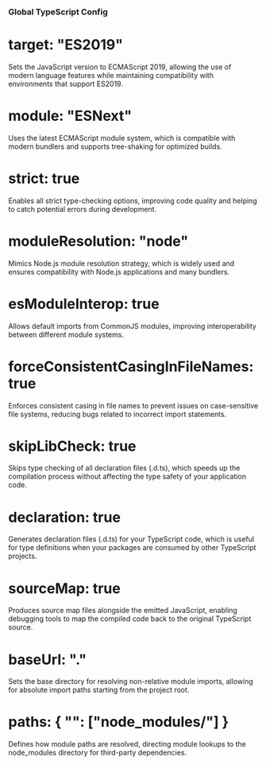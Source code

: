 ### Global TypeScript Config

# target: "ES2019"

Sets the JavaScript version to ECMAScript 2019, allowing the use of modern language features while maintaining compatibility with environments that support ES2019.

# module: "ESNext"

Uses the latest ECMAScript module system, which is compatible with modern bundlers and supports tree-shaking for optimized builds.

# strict: true

Enables all strict type-checking options, improving code quality and helping to catch potential errors during development.

# moduleResolution: "node"

Mimics Node.js module resolution strategy, which is widely used and ensures compatibility with Node.js applications and many bundlers.

# esModuleInterop: true

Allows default imports from CommonJS modules, improving interoperability between different module systems.

# forceConsistentCasingInFileNames: true

Enforces consistent casing in file names to prevent issues on case-sensitive file systems, reducing bugs related to incorrect import statements.

# skipLibCheck: true

Skips type checking of all declaration files (.d.ts), which speeds up the compilation process without affecting the type safety of your application code.

# declaration: true

Generates declaration files (.d.ts) for your TypeScript code, which is useful for type definitions when your packages are consumed by other TypeScript projects.

# sourceMap: true

Produces source map files alongside the emitted JavaScript, enabling debugging tools to map the compiled code back to the original TypeScript source.

# baseUrl: "."

Sets the base directory for resolving non-relative module imports, allowing for absolute import paths starting from the project root.

# paths: { "": ["node_modules/"] }

Defines how module paths are resolved, directing module lookups to the node_modules directory for third-party dependencies.
